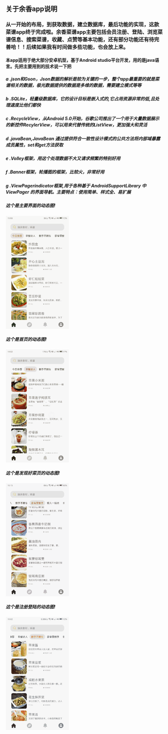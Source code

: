 ## 关于余香app说明     
### 从一开始的布局，到获取数据，建立数据库，最后功能的实现，这款菜谱app终于完成啦。余香菜谱app主要包括会员注册、登陆、浏览菜谱信息、搜索菜谱，收藏、点赞等基本功能，还有部分功能还有待完善哈！！后续如果我有时间做多些功能，也会放上来。     
#### 本app适用于绝大部分安卓机型，基于Android studio平台开发，用的是java语言。先把主要用到的技术说一下把
##### a .json和Gson，Json数据的解析是较为关键的一步，整个app最重要的就是菜谱相关的数据，极光数据提供的数据是多维的数据，需要建立模式等等      
##### b .SQLite，轻量级数据库，它的设计目标是嵌入式的,它占用资源非常的低,且处理速度比他们都快   
##### c .RecycleView，从Android 5.0开始，谷歌公司推出了一个用于大量数据展示的新控件RecylerView，可以用来代替传统的ListView，更加强大和灵活        
##### d .javaBean,JavaBean 通过提供符合一致性设计模式的公共方法将内部域暴露成员属性，set和get方法获取    
##### e .Volley框架，用这个处理数据不大又请求频繁的特别好用  
##### f .Banner框架，轮播图的框架，比较火，非常好用    
##### g .ViewPagerindicator框架,用于各种基于 AndroidSupportLibrary 中 ViewPager 的界面导航。主要特点：使用简单、样式全、易扩展  
##### 这个是主要界面的动态图!    
![Image text](https://raw.githubusercontent.com/lemonleeboss/YuXiang/master/app/src/main/res/mipmap-mdpi/git_b.gif)      
##### 这个是首页的动态图!    
![Image text](https://raw.githubusercontent.com/lemonleeboss/YuXiang/master/app/src/main/res/mipmap-mdpi/git_d.gif)       
##### 这个是发现好菜页的动态图!   
![Image text](https://raw.githubusercontent.com/lemonleeboss/YuXiang/master/app/src/main/res/mipmap-mdpi/git_c.gif)        
##### 这个是注册登陆的动态图!    
![Image text](https://raw.githubusercontent.com/lemonleeboss/YuXiang/master/app/src/main/res/mipmap-mdpi/git_a.gif)    
    
 
